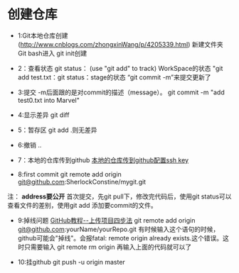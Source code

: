 # 创建仓库

* 1:Git本地仓库创建(http://www.cnblogs.com/zhongxinWang/p/4205339.html)
新建文件夹
Git bash进入
git init创建

* 2：查看状态
git status： (use "git add" to track) WorkSpace的状态
"git add test.txt：git status：stage的状态
“git commit -m”来提交更新了

* 3:提交
-m后面跟的是对commit的描述（message）。
git commit -m "add test0.txt into Marvel"

* 4:显示差异
git diff

* 5：暂存区
git add .则无差异

* 6:撤销
..

* 7：本地的仓库传到github
[本地的仓库传到github配置ssh key](http://blog.csdn.net/llf369477769/article/details/51917557)

* 8:first commit
git remote add origin git@github.com:SherlockConstine/mygit.git


注：
**address要公开**
首次提交，先git pull下，修改完代码后，使用git status可以查看文件的差别，使用git add 添加要commit的文件。

* 9:掉线问题 
[GitHub教程--上传项目四步法](http://www.cnblogs.com/JEckDe/p/5134693.html)
git remote add origin git@github.com:yourName/yourRepo.git
有时候输入这个语句的时候，github可能会"掉线"。会报fatal: remote origin already exists.这个错误。这时只需要输入
git remote rm origin 再输入上面的代码就可以了

* 10:挂github
git push -u origin master

